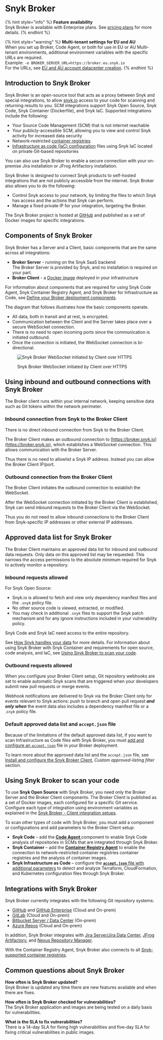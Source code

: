 # Snyk Broker

{% hint style="info" %}
**Feature availability**\
Snyk Broker is available with Enterprise plans. See [pricing plans](https://snyk.io/plans/) for more details.
{% endhint %}

{% hint style="warning" %}
**Multi-tenant settings for EU and AU**\
When you set up Broker, Code Agent, or both for use in EU or AU Multi-tenant environments, additional environment variables with the specific URLs are required.\
Example:  `-e BROKER_SERVER_URL=https://broker.eu.snyk.io`\
For the URLs, see [EU and AU account datacenter creation](https://docs.snyk.io/snyk-processes/data-residency-at-snyk#eu-and-au-datacenter-account-creation).
{% endhint %}

## Introduction to Snyk Broker

Snyk Broker is an open-source tool that acts as a proxy between Snyk and special integrations, to allow [snyk.io](http://snyk.io/) access to your code for scanning and returning results to you. SCM integrations support Snyk Open Source, Snyk Code, Snyk Container (Dockerfile), and Snyk IaC. Supported integrations include the following:

* Your Source Code Management (SCM) that is not internet reachable
* Your publicly-accessible SCM, allowing you to view and control Snyk activity for increased data security
* Network-restricted [container registries](snyk-broker-container-registry-agent/)
* [Infrastructure as code (IaC) configuration](snyk-broker-infrastructure-as-code-detection/) files using Snyk IaC located on private Git-based repositories

You can also use Snyk Broker to enable a secure connection with your on-premise Jira installation or JFrog Artifactory installation.

Snyk Broker is designed to connect Snyk products to self-hosted integrations that are not publicly accessible from the internet. Snyk Broker also allows you to do the following:

* Control Snyk access to your network, by limiting the files to which Snyk has access and the actions that Snyk can perform.
* Manage a fixed private IP for your integration, targeting the Broker.

The Snyk Broker project is hosted at [GitHub](https://github.com/snyk/broker) and published as a set of Docker images for specific integrations.

## Components of Snyk Broker

Snyk Broker has a Server and a Client, basic components that are the same across all integrations:

* **Broker Server** - running on the Snyk SaaS backend\
  The Broker Server is provided by Snyk, and no installation is required on your part.
* **Broker Client** - a [Docker image](https://hub.docker.com/r/snyk/broker/) deployed in your infrastructure

For information about components that are required for using Snyk Code Agent, Snyk Container Registry Agent, and Snyk Broker for Infrastructure as Code, see [Define your Broker deployment components](https://docs.snyk.io/integrations/snyk-broker/set-up-snyk-broker/prepare-snyk-broker-for-deployment#define-your-broker-deployment-components).

The diagram that follows illustrates how the basic components operate.

* All data, both in transit and at rest, is encrypted.
* Communication between the Client and the Server takes place over a secure WebSocket connection.
* There is no need to open incoming ports since the communication is initiated outbound.
* Once the connection is initiated, the WebSocket connection is bi-directional.

<figure><img src="../../.gitbook/assets/Snyk Broker diagram.png" alt="Snyk Broker WebSocket initiated by Client over HTTPS"><figcaption><p>Snyk Broker WebSocket initiated by Client over HTTPS</p></figcaption></figure>

## Using inbound and outbound connections with Snyk Broker

The Broker client runs within your internal network, keeping sensitive data such as Git tokens within the network perimeter.

### Inbound connection from Snyk to the Broker Client

There is no direct inbound connection from Snyk to the Broker Client.

The Broker Client makes an outbound connection to [https://broker.snyk.io](https://broker.snyk.io), which establishes a WebSocket connection. This allows communication with the Broker Server.

Thus there is no need to allowlist a Snyk IP address. Instead you can allow the Broker Client IP/port.

### Outbound connection from the Broker Client

The Broker Client initiates the outbound connection to establish the WebSocket.

After the WebSocket connection initiated by the Broker Client is established, Snyk can send inbound requests to the Broker Client via the WebSocket.

Thus you do not need to allow inbound connections to the Broker Client from Snyk-specific IP addresses or other external IP addresses.

## **Approved data list for Snyk Broker**

The Broker Client maintains an approved data list for inbound and outbound data requests. Only data on this approved list may be requested. This narrows the access permissions to the absolute minimum required for Snyk to actively monitor a repository.

### Inbound requests allowed

For Snyk Open Source:

* Snyk.io is allowed to fetch and view only dependency manifest files and the `.snyk` policy file.
* No other source code is viewed, extracted, or modified.
* You may check in additional `.snyk` files to support the Snyk patch mechanism and for any ignore instructions included in your vulnerability policy.

Snyk Code and Snyk IaC need access to the entire repository.

See [How Snyk handles your data](../../more-info/how-snyk-handles-your-data.md) for more details. For information about using Snyk Broker with Snyk Container and requirements for open source, code analysis, and IaC, see [Using Snyk Broker to scan your code](./#using-snyk-broker-to-scan-your-code).

### Outbound requests allowed

When you configure your Broker Client setup, Git repository webhooks are set to enable automatic Snyk scans that are triggered when your developers submit new pull requests or merge events.&#x20;

Webhook notifications are delivered to Snyk via the Broker Client only for events relevant to Snyk actions: push to branch and open pull request _**and only when**_ the event data also includes a dependency manifest file or a .`snyk` policy file.

### Default approved data list and `accept.json` file

Because of the limitations of the default approved data list, if you want to scan Infrastructure as Code files with Snyk Broker, you must [add and configure an `accept.json`](snyk-broker-infrastructure-as-code-detection/) file in your Broker deployment.

To learn more about the approved data list and the `accept.json` file, see [Install and configure the Snyk Broker Client](set-up-snyk-broker/how-to-install-and-configure-your-snyk-broker-client.md), _Custom approved-listing filter_ section.

## **Using Snyk Broker to scan your code**

To use **Snyk Open Source** with Snyk Broker, you need only the Broker Server and the Broker Client components. The Broker Client is published as a set of Docker images, each configured for a specific Git service. Configure each type of integration using environment variables as explained in the [Snyk Broker  - Client integration setups](snyk-broker-set-up-examples/).

To scan other types of code with Snyk Broker, you must add a component or configurations and add parameters to the Broker Client setup:

* **Snyk Code** – add the [**Code Agent** ](snyk-broker-code-agent/)component to enable Snyk Code analysis of repositories in SCMs that are integrated through Snyk Broker.
* **Snyk Container** – add the [**Container Registry Agent**](snyk-broker-container-registry-agent/) to enable the connection to network-restricted container registries container registries and the analysis of container images.
* **Snyk Infrastructure as Code** – configure the [**`accept.json`** file with additional parameters](snyk-broker-infrastructure-as-code-detection/) to detect and analyze Terraform, CloudFormation, and Kubernetes configuration files through Snyk Broker.

## **Integrations with Snyk Broker**

Snyk Broker currently integrates with the following Git repository systems:

* [GitHub](../git-repository-scm-integrations/github-integration.md) and [GitHub Enterprise](../git-repository-scm-integrations/github-enterprise-integration.md) (Cloud and On-prem)
* [GitLab](../git-repository-scm-integrations/gitlab-integration.md) (Cloud and On-prem)
* [Bitbucket Server / Data Center](../git-repository-scm-integrations/bitbucket-data-center-server-integration.md) (On-prem)
* [Azure Repos](../git-repository-scm-integrations/azure-repos-integration.md) (Cloud and On-prem)

In addition, Snyk Broker integrates with [Jira Server/Jira Data Center](../notifications-ticketing-system-integrations/jira.md), [JFrog Artifactory](../private-registry-integrations/artifactory-registry-setup.md), and [Nexus Repository Manager](../private-registry-integrations/nexus-repo-manager-setup.md).

With the Container Registry Agent, Snyk Broker also connects to all [Snyk-supported container registries](snyk-broker-container-registry-agent/).

## Common questions about Snyk Broker

**How often is Snyk Broker updated?**\
Snyk Broker is updated any time there are new features available and when there are fixes.

**How often is Snyk Broker checked for vulnerabilities?**\
The Snyk Broker application and images are being tested on a daily basis for vulnerabilities.

**What is the SLA to fix vulnerabilities?**\
There is a 14-day SLA for fixing high vulnerabilities and five-day SLA for fixing critical vulnerabilities in public images.

